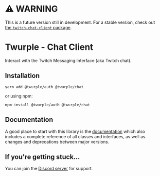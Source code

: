 # ⚠ WARNING

This is a future version still in development. For a stable version, check out [the `twitch-chat-client` package](https://www.npmjs.com/package/twitch-chat-client).

# Twurple - Chat Client

Interact with the Twitch Messaging Interface (aka Twitch chat).

## Installation

	yarn add @twurple/auth @twurple/chat

or using npm:

	npm install @twurple/auth @twurple/chat

## Documentation

A good place to start with this library is the [documentation](https://twurple.github.io)
which also includes a complete reference of all classes and interfaces, as well as changes and deprecations between major versions.

## If you're getting stuck...

You can join the [Discord server](https://discord.gg/b9ZqMfz) for support.
